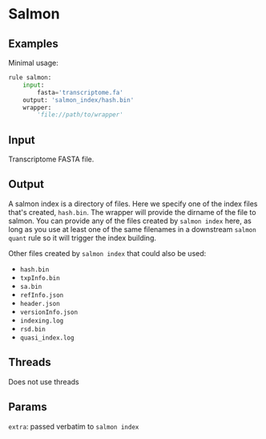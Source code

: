 # Salmon

## Examples

Minimal usage:

```python
rule salmon:
    input:
        fasta='transcriptome.fa'
    output: 'salmon_index/hash.bin'
    wrapper:
        'file://path/to/wrapper'
```

## Input
Transcriptome FASTA file.

## Output
A salmon index is a directory of files. Here we specify one of the index files
that's created, `hash.bin`. The wrapper will provide the dirname of the file to
salmon. You can provide any of the files created by `salmon index` here, as
long as you use at least one of the same filenames in a downstream `salmon
quant` rule so it will trigger the index building.

Other files created by `salmon index` that could also be used:

- `hash.bin`
- `txpInfo.bin`
- `sa.bin`
- `refInfo.json`
- `header.json`
- `versionInfo.json`
- `indexing.log`
- `rsd.bin`
- `quasi_index.log`


## Threads
Does not use threads

## Params
`extra`: passed verbatim to `salmon index`
